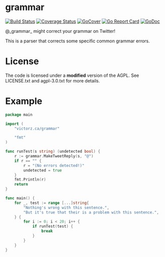 # grammar
[![Build Status](https://travis-ci.org/theonlypwner/grammar.svg?branch=master)](https://travis-ci.org/theonlypwner/grammar)
[![Coverage Status](https://coveralls.io/repos/github/theonlypwner/grammar/badge.svg?branch=master)](https://coveralls.io/github/theonlypwner/grammar?branch=master)
[![GoCover](http://gocover.io/_badge/victorz.ca/grammar)](https://gocover.io/victorz.ca/grammar)
[![Go Report Card](https://goreportcard.com/badge/victorz.ca/grammar)](https://goreportcard.com/report/victorz.ca/grammar)
[![GoDoc](https://godoc.org/victorz.ca/grammar?status.svg)](https://godoc.org/victorz.ca/grammar)

@\_grammar\_ might correct your grammar on Twitter!

This is a parser that corrects some specific common grammar errors.

# License
The code is licensed under a **modified** version of the AGPL. See LICENSE.txt and agpl-3.0.txt for more details.

# Example
```go
package main

import (
	"victorz.ca/grammar"

	"fmt"
)

func runTest(s string) (undetected bool) {
	r := grammar.MakeTweetReply(s, "@")
	if r == "" {
		r = "(No errors detected!)"
		undetected = true
	}
	fmt.Println(r)
	return
}

func main() {
	for _, test := range [...]string{
		"Nothing's wrong with this sentence.",
		"But it's true that their is a problem with this sentence.",
	} {
		for i := 0; i < 20; i++ {
			if runTest(test) {
				break
			}
		}
	}
}
```
